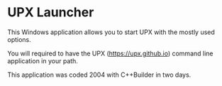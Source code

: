 # UPX Launcher
This Windows application allows you to start UPX with the mostly used options.

You will required to have the UPX (https://upx.github.io) command line application in your path.

This application was coded 2004 with C++Builder in two days.